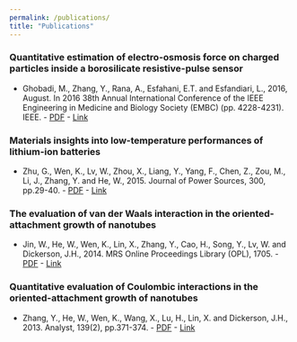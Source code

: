 ```yaml
---
permalink: /publications/
title: "Publications"
---
```

### Quantitative estimation of electro-osmosis force on charged particles inside a borosilicate resistive-pulse sensor
- Ghobadi, M., Zhang, Y., Rana, A., Esfahani, E.T. and Esfandiari, L., 2016, August. In 2016 38th Annual International Conference of the IEEE Engineering in Medicine and Biology Society (EMBC) (pp. 4228-4231). IEEE. - [PDF](/files/pdf/research/paper4.pdf) - [Link](https://ieeexplore.ieee.org/abstract/document/7591660)

### Materials insights into low-temperature performances of lithium-ion batteries
- Zhu, G., Wen, K., Lv, W., Zhou, X., Liang, Y., Yang, F., Chen, Z., Zou, M., Li, J., Zhang, Y. and He, W., 2015. Journal of Power Sources, 300, pp.29-40. - [PDF](/files/pdf/research/paper3.pdf) - [Link](https://www.sciencedirect.com/science/article/abs/pii/S0378775315303153)

### The evaluation of van der Waals interaction in the oriented-attachment growth of nanotubes
- Jin, W., He, W., Wen, K., Lin, X., Zhang, Y., Cao, H., Song, Y., Lv, W. and Dickerson, J.H., 2014. MRS Online Proceedings Library (OPL), 1705. - [PDF](/files/pdf/research/paper2.pdf) - [Link](https://www.cambridge.org/core/journals/mrs-online-proceedings-library-archive/article/abs/evaluation-of-van-der-waals-interaction-in-the-orientedattachment-growth-of-nanotubes/AECEBDED38E876E8515D6DC1CA1CCF09)

### Quantitative evaluation of Coulombic interactions in the oriented-attachment growth of nanotubes
- Zhang, Y., He, W., Wen, K., Wang, X., Lu, H., Lin, X. and Dickerson, J.H., 2013. Analyst, 139(2), pp.371-374. - [PDF](/files/pdf/research/paper1.pdf) - [Link](https://pubs.rsc.org/en/content/articlelanding/2013/an/c3an01261a/unauth)

